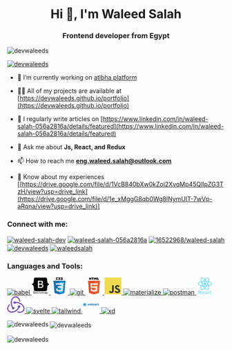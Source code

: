 <h1 align="center">Hi 👋, I'm Waleed Salah</h1>
<h3 align="center">Frontend developer from Egypt</h3>

<p align="left"> <img src="https://komarev.com/ghpvc/?username=devwaleeds&label=Profile%20views&color=0e75b6&style=flat" alt="devwaleeds" /> </p>

<p align="left"> <a href="https://github.com/ryo-ma/github-profile-trophy"><img src="https://github-profile-trophy.vercel.app/?username=devwaleeds" alt="devwaleeds" /></a> </p>

- 🔭 I’m currently working on [atlbha platform](atlbha.sa)

- 👨‍💻 All of my projects are available at [https://devwaleeds.github.io/portfolio](https://devwaleeds.github.io/portfolio)

- 📝 I regularly write articles on [https://www.linkedin.com/in/waleed-salah-056a2816a/details/featured](https://www.linkedin.com/in/waleed-salah-056a2816a/details/featured)

- 💬 Ask me about **Js, React, and Redux**

- 📫 How to reach me **eng.waleed.salah@outlook.com**

- 📄 Know about my experiences [[https://drive.google.com/file/d/1VcB840bXw0kZoi2XvqMp45QlIpZG3TzH/view?usp=drive_link](https://drive.google.com/file/d/1e_xMggG8qb0Wg8lNymUIT-7wVp-aRqna/view?usp=drive_link)]

<h3 align="left">Connect with me:</h3>
<p align="left">
<a href="https://codepen.io/waleed-salah-dev" target="blank"><img align="center" src="https://raw.githubusercontent.com/rahuldkjain/github-profile-readme-generator/master/src/images/icons/Social/codepen.svg" alt="waleed-salah-dev" height="30" width="40" /></a>
<a href="https://linkedin.com/in/waleed-salah-056a2816a" target="blank"><img align="center" src="https://raw.githubusercontent.com/rahuldkjain/github-profile-readme-generator/master/src/images/icons/Social/linked-in-alt.svg" alt="waleed-salah-056a2816a" height="30" width="40" /></a>
<a href="https://stackoverflow.com/users/16522968/waleed-salah" target="blank"><img align="center" src="https://raw.githubusercontent.com/rahuldkjain/github-profile-readme-generator/master/src/images/icons/Social/stack-overflow.svg" alt="16522968/waleed-salah" height="30" width="40" /></a>
<a href="https://codesandbox.com/devwaleeds" target="blank"><img align="center" src="https://raw.githubusercontent.com/rahuldkjain/github-profile-readme-generator/master/src/images/icons/Social/codesandbox.svg" alt="devwaleeds" height="30" width="40" /></a>
<a href="https://www.leetcode.com/waleedsalah" target="blank"><img align="center" src="https://raw.githubusercontent.com/rahuldkjain/github-profile-readme-generator/master/src/images/icons/Social/leet-code.svg" alt="waleedsalah" height="30" width="40" /></a>
</p>

<h3 align="left">Languages and Tools:</h3>
<p align="left"> <a href="https://babeljs.io/" target="_blank" rel="noreferrer"> <img src="https://www.vectorlogo.zone/logos/babeljs/babeljs-icon.svg" alt="babel" width="40" height="40"/> </a> <a href="https://getbootstrap.com" target="_blank" rel="noreferrer"> <img src="https://raw.githubusercontent.com/devicons/devicon/master/icons/bootstrap/bootstrap-plain-wordmark.svg" alt="bootstrap" width="40" height="40"/> </a> <a href="https://www.w3schools.com/css/" target="_blank" rel="noreferrer"> <img src="https://raw.githubusercontent.com/devicons/devicon/master/icons/css3/css3-original-wordmark.svg" alt="css3" width="40" height="40"/> </a> <a href="https://git-scm.com/" target="_blank" rel="noreferrer"> <img src="https://www.vectorlogo.zone/logos/git-scm/git-scm-icon.svg" alt="git" width="40" height="40"/> </a> <a href="https://www.w3.org/html/" target="_blank" rel="noreferrer"> <img src="https://raw.githubusercontent.com/devicons/devicon/master/icons/html5/html5-original-wordmark.svg" alt="html5" width="40" height="40"/> </a> <a href="https://developer.mozilla.org/en-US/docs/Web/JavaScript" target="_blank" rel="noreferrer"> <img src="https://raw.githubusercontent.com/devicons/devicon/master/icons/javascript/javascript-original.svg" alt="javascript" width="40" height="40"/> </a> <a href="https://materializecss.com/" target="_blank" rel="noreferrer"> <img src="https://raw.githubusercontent.com/prplx/svg-logos/5585531d45d294869c4eaab4d7cf2e9c167710a9/svg/materialize.svg" alt="materialize" width="40" height="40"/> </a> <a href="https://postman.com" target="_blank" rel="noreferrer"> <img src="https://www.vectorlogo.zone/logos/getpostman/getpostman-icon.svg" alt="postman" width="40" height="40"/> </a> <a href="https://reactjs.org/" target="_blank" rel="noreferrer"> <img src="https://raw.githubusercontent.com/devicons/devicon/master/icons/react/react-original-wordmark.svg" alt="react" width="40" height="40"/> </a> <a href="https://redux.js.org" target="_blank" rel="noreferrer"> <img src="https://raw.githubusercontent.com/devicons/devicon/master/icons/redux/redux-original.svg" alt="redux" width="40" height="40"/> </a> <a href="https://svelte.dev" target="_blank" rel="noreferrer"> <img src="https://upload.wikimedia.org/wikipedia/commons/1/1b/Svelte_Logo.svg" alt="svelte" width="40" height="40"/> </a> <a href="https://tailwindcss.com/" target="_blank" rel="noreferrer"> <img src="https://www.vectorlogo.zone/logos/tailwindcss/tailwindcss-icon.svg" alt="tailwind" width="40" height="40"/> </a> <a href="https://webpack.js.org" target="_blank" rel="noreferrer"> <img src="https://raw.githubusercontent.com/devicons/devicon/d00d0969292a6569d45b06d3f350f463a0107b0d/icons/webpack/webpack-original-wordmark.svg" alt="webpack" width="40" height="40"/> </a> <a href="https://www.adobe.com/products/xd.html" target="_blank" rel="noreferrer"> <img src="https://cdn.worldvectorlogo.com/logos/adobe-xd.svg" alt="xd" width="40" height="40"/> </a> </p>

<p><img align="left" src="https://github-readme-stats.vercel.app/api/top-langs?username=devwaleeds&show_icons=true&locale=en&layout=compact" alt="devwaleeds" /></p>

<p>&nbsp;<img align="center" src="https://github-readme-stats.vercel.app/api?username=devwaleeds&show_icons=true&locale=en" alt="devwaleeds" /></p>

<p><img align="center" src="https://github-readme-streak-stats.herokuapp.com/?user=devwaleeds&" alt="devwaleeds" /></p>
